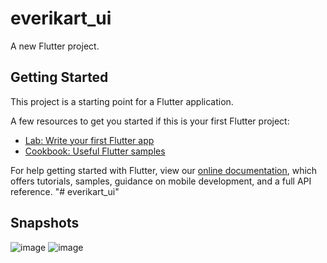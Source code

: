 # everikart_ui

A new Flutter project.

## Getting Started

This project is a starting point for a Flutter application.

A few resources to get you started if this is your first Flutter project:

- [Lab: Write your first Flutter app](https://flutter.dev/docs/get-started/codelab)
- [Cookbook: Useful Flutter samples](https://flutter.dev/docs/cookbook)

For help getting started with Flutter, view our
[online documentation](https://flutter.dev/docs), which offers tutorials,
samples, guidance on mobile development, and a full API reference.
"# everikart_ui" 

## Snapshots
 ![image](https://user-images.githubusercontent.com/56514538/129230452-5b21a30e-2946-4577-bf57-31f25ab2b4fc.png)
![image](https://user-images.githubusercontent.com/56514538/129230520-8a245afc-eb55-41a9-8ed0-47acd00c93fd.png)

